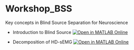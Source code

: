 # Workshop_BSS
Key concepts in Blind Source Separation for Neuroscience

 - Introduction to Blind Source
[![Open in MATLAB Online](https://www.mathworks.com/images/responsive/global/open-in-matlab-online.svg)](https://matlab.mathworks.com/open/github/v1?repo=carinagermer/Workshop_BSS&file=Notebook_IntroductionBSS.mlx)


 - Decomposition of HD-sEMG
[![Open in MATLAB Online](https://www.mathworks.com/images/responsive/global/open-in-matlab-online.svg)](https://matlab.mathworks.com/open/github/v1?repo=carinagermer/Workshop_BSS&file=ICA_HDsEMG.mlx)
